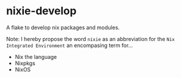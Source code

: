 # nixie-develop

A flake to develop nix packages and modules.

Note: I hereby propose the word `nixie` as an abbreviation for the
`Nix Integrated Environment` an encompasing term for...

- Nix the language
- Nixpkgs
- NixOS
